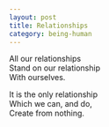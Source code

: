 ```yaml
---
layout: post
title: Relationships
category: being-human
---
```


All our relationships  
Stand on our relationship  
With ourselves.

It is the only relationship  
Which we can, and do,  
Create from nothing.
